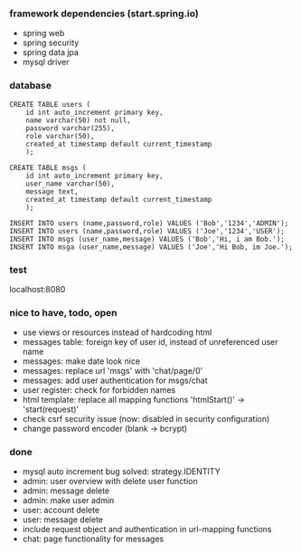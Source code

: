 ### framework dependencies (start.spring.io)
* spring web
* spring security
* spring data jpa
* mysql driver

### database
```
CREATE TABLE users (
    id int auto_increment primary key,
    name varchar(50) not null,
    password varchar(255),
    role varchar(50),
    created_at timestamp default current_timestamp
    );

CREATE TABLE msgs (
    id int auto_increment primary key,
    user_name varchar(50),
    message text,
    created_at timestamp default current_timestamp
    );

INSERT INTO users (name,password,role) VALUES ('Bob','1234','ADMIN');
INSERT INTO users (name,password,role) VALUES ('Joe','1234','USER');
INSERT INTO msgs (user_name,message) VALUES ('Bob','Hi, i am Bob.');
INSERT INTO msga (user_name,message) VALUES ('Joe','Hi Bob, im Joe.');
```

### test
localhost:8080

### nice to have, todo, open
* use views or resources instead of hardcoding html
* messages table: foreign key of user id, instead of unreferenced user name
* messages: make date look nice
* messages: replace url 'msgs' with 'chat/page/0'
* messages: add user authentication for msgs/chat
* user register: check for forbidden names
* html template: replace all mapping functions 'htmlStart()' -> 'start(request)' 
* check csrf security issue (now: disabled in security configuration)
* change password encoder (blank -> bcrypt)

### done
* mysql auto increment bug solved: strategy.IDENTITY
* admin: user overview with delete user function
* admin: message delete
* admin: make user admin
* user: account delete
* user: message delete
* include request object and authentication in url-mapping functions
* chat: page functionality for messages